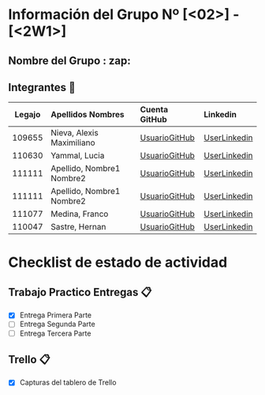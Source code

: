 # Información del Grupo Nº [<02>] - [<2W1>]

## Nombre del Grupo : zap:


## Integrantes :busts_in_silhouette:

| Legajo| Apellidos Nombres  | Cuenta GitHub | Linkedin
| :------: | :-------- | :-------- | :-------- |
| 109655 | Nieva, Alexis Maximiliano |[UsuarioGitHub](https://github.com/109655-2W1-NievaAlexis)|[UserLinkedin](https://ar.linkedin.com/)|
| 110630 | Yammal, Lucia  |[UsuarioGitHub](https://github.com/luciayammal)|[UserLinkedin](https://ar.linkedin.com/)|
| 111111 | Apellido, Nombre1 Nombre2 |[UsuarioGitHub](https://github.com/xxxx)|[UserLinkedin](https://ar.linkedin.com/)|
| 111111 | Apellido, Nombre1 Nombre2 |[UsuarioGitHub](https://github.com/xxxx)|[UserLinkedin](https://ar.linkedin.com/)|
| 111077 | Medina, Franco  |[UsuarioGitHub](https://github.com/FranMedi25)|[UserLinkedin](https://ar.linkedin.com/)|
| 110047 | Sastre, Hernan |[UsuarioGitHub](https://github.com/hernansastre)|[UserLinkedin](https://ar.linkedin.com/)|


# Checklist de estado de actividad

## Trabajo Practico Entregas :clipboard:

- [x] Entrega Primera Parte
- [ ] Entrega Segunda Parte
- [ ] Entrega Tercera Parte

## Trello :clipboard:

- [X] Capturas del tablero de Trello



